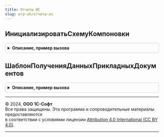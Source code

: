 ```yaml
---
title: Отчеты ИС
slug: erp-uh/отчеты-ис
---
```



## ИнициализироватьСхемуКомпоновки
<details style="margin: 1em 0; padding: 0.5em; border: 1px solid #ccc; border-radius: 6px;">

<summary style="font-weight: bold; cursor: pointer;">Описание, пример вызова</summary>

```bsl

//Инициализирует СКД переопределяемым текстом запроса
//
//Параметры:
//   Источник - ОтчетОбъект - инициализируемый отчет.
//   Форма - ФормаКлиентскогоПриложения, Неопределено - форма отчета.
Процедура ИнициализироватьСхемуКомпоновки(Источник, Форма = Неопределено) Экспорт
```

Пример вызова
```bsl
ОтчетыИС.ИнициализироватьСхемуКомпоновки(Источник, Форма);
```
</details>

## ШаблонПолученияДанныхПрикладныхДокументов
<details style="margin: 1em 0; padding: 0.5em; border: 1px solid #ccc; border-radius: 6px;">

<summary style="font-weight: bold; cursor: pointer;">Описание, пример вызова</summary>

```bsl

//Переопределяемая область данных прикладных документов отчетов о расхождениях при оформлении
//
//Параметры:
//   ПоВидуДвижения - Булево - признак, разбивать ли количество на Приход и Расход
//Возвращаемое значение:
//   Строка - типовая часть запроса, которую требуется переопределять
//
Функция ШаблонПолученияДанныхПрикладныхДокументов(ПоВидуДвижения = Ложь) Экспорт
```

Пример вызова
```bsl
Результат = ОтчетыИС.ШаблонПолученияДанныхПрикладныхДокументов(ПоВидуДвижения);
```
</details>

---

© 2024, **ООО 1С-Софт**  
Все права защищены. Эта программа и сопроводительные материалы предоставляются  
в соответствии с условиями лицензии [Attribution 4.0 International (CC BY 4.0)](https://creativecommons.org/licenses/by/4.0/legalcode).

---
